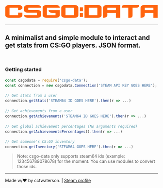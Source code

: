 ![CSGO:DATA](github/thumbnail.png)
---
---
## A minimalist and simple module to interact and get stats from CS:GO players. JSON format.
<br>

### __Getting started__

```js
const csgodata = require('csgo-data');
const connection = new csgodata.Connection('STEAM API KEY GOES HERE');

// Get stats from a user
connection.getStats('STEAM64 ID GOES HERE').then(r => ...)

// Get achievements from a user
connection.getAchievements('STEAM64 ID GOES HERE').then(r => ...)

// Get global achievement percentages (No arguments required)
connection.getAchievementsPercentages().then(r => ...)

// Get someone's CS:GO inventory
connection.getInventory('STEAM64 GOES HERE').then(r => ...)
```
> Note: csgo-data only supports steam64 ids (example: 123456789078678) for the moment. You can use modules to convert those ids.

---
Made w/❤ by cctwaterson. | [Steam profile](https://steamcommunity.com/id/76561199160525458)